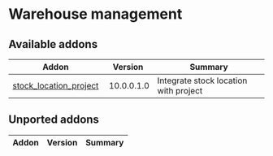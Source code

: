 Warehouse management
================

[//]: # (addons)

Available addons
----------------
**Addon** | **Version** | **Summary**
--- | --- | ---
[stock_location_project](stock_location_project/) | 10.0.0.1.0 | Integrate stock location with project

Unported addons
----------------
**Addon** | **Version** | **Summary**
--- | --- | ---
